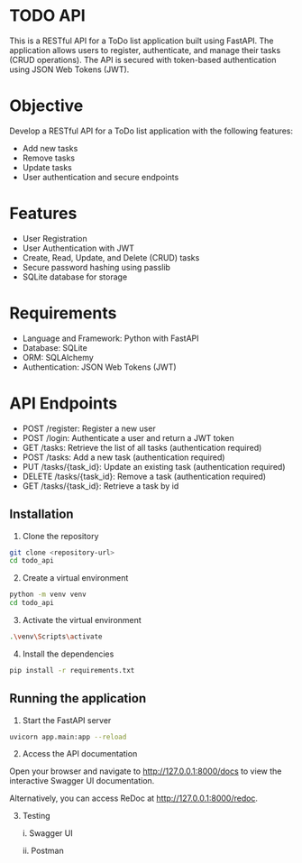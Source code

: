 # TODO API
This is a RESTful API for a ToDo list application built using FastAPI. The application allows users to register, authenticate, and manage their tasks (CRUD operations). The API is secured with token-based authentication using JSON Web Tokens (JWT).

# Objective
Develop a RESTful API for a ToDo list application with the following features:
- Add new tasks
- Remove tasks
- Update tasks
- User authentication and secure endpoints

# Features
- User Registration
- User Authentication with JWT
- Create, Read, Update, and Delete (CRUD) tasks
- Secure password hashing using passlib
- SQLite database for storage

# Requirements
- Language and Framework: Python with FastAPI
- Database: SQLite
- ORM: SQLAlchemy
- Authentication: JSON Web Tokens (JWT)

# API Endpoints
- POST /register: Register a new user
- POST /login: Authenticate a user and return a JWT token
- GET /tasks: Retrieve the list of all tasks (authentication required)
- POST /tasks: Add a new task (authentication required)
- PUT /tasks/{task_id}: Update an existing task (authentication required)
- DELETE /tasks/{task_id}: Remove a task (authentication required)
- GET /tasks/{task_id}: Retrieve a task by id

## Installation

1. Clone the repository
```sh
git clone <repository-url>
cd todo_api
```

2. Create a virtual environment
```sh
python -m venv venv
cd todo_api
```

3. Activate the virtual environment
```sh
.\venv\Scripts\activate
```

4. Install the dependencies
```sh
pip install -r requirements.txt
```

## Running the application

1. Start the FastAPI server
```sh
uvicorn app.main:app --reload
```

2. Access the API documentation
   
Open your browser and navigate to http://127.0.0.1:8000/docs to view the interactive Swagger UI documentation.

Alternatively, you can access ReDoc at http://127.0.0.1:8000/redoc.

3. Testing
   
   i. Swagger UI
   
   ii. Postman
